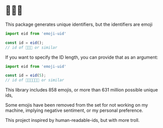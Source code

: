 # 💯💜🎉

This package generates unique identifiers, but the identifiers are emoji

```javascript
import eid from 'emoji-uid'

const id = eid();
// id of 💯💜🎉 or similar
```

If you want to specify the ID length, you can provide that as an argument:

```javascript
import eid from 'emoji-uid'

const id = eid(5);
// id of 💯💜🎉🏳️‍🌈🔑 or similar
```

This library includes 858 emojis, or more than 631 million possible unique ids,

Some emojis have been removed from the set for not working on my machine, implying negative sentiment, or my personal preference.

This project inspired by human-readable-ids, but with more troll.
